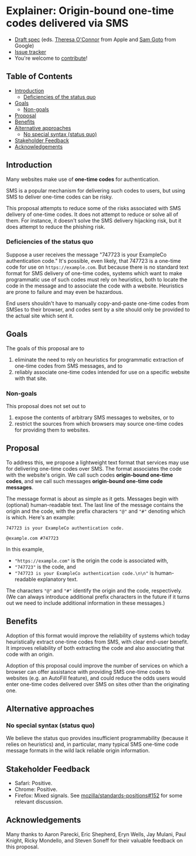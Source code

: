 # Explainer: Origin-bound one-time codes delivered via SMS

- [Draft spec](https://wicg.github.io/sms-one-time-codes/) (eds. [Theresa O'Connor](https://github.com/hober) from Apple and [Sam Goto](https://github.com/samuelgoto) from Google)
- [Issue tracker](https://github.com/WICG/sms-one-time-codes/issues/)
- You're welcome to [contribute](CONTRIBUTING.md)!

<!-- START doctoc generated TOC please keep comment here to allow auto update -->
<!-- DON'T EDIT THIS SECTION, INSTEAD RE-RUN doctoc TO UPDATE -->
## Table of Contents

- [Introduction](#introduction)
  - [Deficiencies of the status quo](#deficiencies-of-the-status-quo)
- [Goals](#goals)
  - [Non-goals](#non-goals)
- [Proposal](#proposal)
- [Benefits](#benefits)
- [Alternative approaches](#alternative-approaches)
  - [No special syntax (status quo)](#no-special-syntax-status-quo)
- [Stakeholder Feedback](#stakeholder-feedback)
- [Acknowledgements](#acknowledgements)

<!-- END doctoc generated TOC please keep comment here to allow auto update -->

## Introduction

Many websites make use of **one-time codes** for authentication.

SMS is a popular mechanism for delivering such codes to users, but using SMS to deliver one-time codes can be risky.

This proposal attempts to reduce some of the risks associated with SMS delivery of one-time codes. It does not attempt to reduce or solve all of them. For instance, it doesn't solve the SMS delivery hijacking risk, but it does attempt to reduce the phishing risk.

### Deficiencies of the status quo

Suppose a user receives the message "747723 is your ExampleCo authentication code." It's possible, even likely, that 747723 is a one-time code for use on `https://example.com`. But because there is no standard text format for SMS delivery of one-time codes, systems which want to make programmatic use of such codes must rely on heuristics, both to locate the code in the message and to associate the code with a website. Heuristics are prone to failure and may even be hazardous.

End users shouldn't have to manually copy-and-paste one-time codes from SMSes to their browser, and codes sent by a site should only be provided to the actual site which sent it.

## Goals

The goals of this proposal are to

1. eliminate the need to rely on heuristics for programmatic extraction of one-time codes from SMS messages, and to
2. reliably associate one-time codes intended for use on a specific website with that site.

### Non-goals

This proposal does not set out to

1. expose the contents of arbitrary SMS messages to websites, or to
2. restrict the sources from which browsers may source one-time codes for providing them to websites.

## Proposal

To address this, we propose a lightweight text format that services may use for delivering one-time codes over SMS. The format associates the code with the website's origin. We call such codes **origin-bound one-time codes**, and we call such messages **origin-bound one-time code messages**.

The message format is about as simple as it gets. Messages begin with (optional) human-readable text. The last line of the message contains the origin and the code, with the prefix characters `"@"` and `"#"` denoting which is which. Here's an example:

```text
747723 is your ExampleCo authentication code.
    
@example.com #747723
```

In this example,

* `"https://example.com"` is the origin the code is associated with,
* `"747723"` is the code, and
* `"747723 is your ExampleCo authentication code.\n\n"` is human-readable explanatory text.

The characters `"@"` and `"#"` identify the origin and the code, respectively. (We can always introduce additional prefix characters in the future if it turns out we need to include additional information in these messages.)

## Benefits

Adoption of this format would improve the reliability of systems which today heuristically extract one-time codes from SMS, with clear end-user benefit. It improves reliability of both extracting the code and also associating that code with an origin.

Adoption of this proposal could improve the number of services on which a browser can offer assistance with providing SMS one-time codes to websites (e.g. an AutoFill feature), and could reduce the odds users would enter one-time codes delivered over SMS on sites other than the originating one.

## Alternative approaches

### No special syntax (status quo)

We believe the status quo provides insufficient programmability (because it relies on heuristics) and, in particular, many typical SMS one-time code message formats in the wild lack reliable origin information.

## Stakeholder Feedback

- Safari: Positive.
- Chrome: Positive.
- Firefox: Mixed signals. See [mozilla/standards-positions#152](https://github.com/mozilla/standards-positions/issues/152) for some relevant discussion.

## Acknowledgements

Many thanks to
Aaron Parecki,
Eric Shepherd,
Eryn Wells,
Jay Mulani,
Paul Knight,
Ricky Mondello,
and
Steven Soneff
for their valuable feedback on this proposal.
